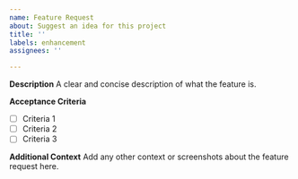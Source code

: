 ```yaml
---
name: Feature Request
about: Suggest an idea for this project
title: ''
labels: enhancement
assignees: ''

---
```


**Description**
A clear and concise description of what the feature is.

**Acceptance Criteria**
- [ ] Criteria 1
- [ ] Criteria 2
- [ ] Criteria 3

**Additional Context**
Add any other context or screenshots about the feature request here.